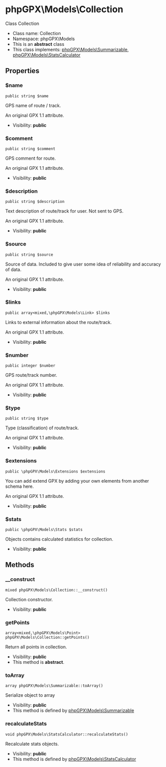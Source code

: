 phpGPX\Models\Collection
===============

Class Collection




* Class name: Collection
* Namespace: phpGPX\Models
* This is an **abstract** class
* This class implements: [phpGPX\Models\Summarizable](phpGPX-Models-Summarizable.md), [phpGPX\Models\StatsCalculator](phpGPX-Models-StatsCalculator.md)




Properties
----------


### $name

    public string $name

GPS name of route / track.

An original GPX 1.1 attribute.

* Visibility: **public**


### $comment

    public string $comment

GPS comment for route.

An original GPX 1.1 attribute.

* Visibility: **public**


### $description

    public string $description

Text description of route/track for user. Not sent to GPS.

An original GPX 1.1 attribute.

* Visibility: **public**


### $source

    public string $source

Source of data. Included to give user some idea of reliability and accuracy of data.

An original GPX 1.1 attribute.

* Visibility: **public**


### $links

    public array<mixed,\phpGPX\Models\Link> $links

Links to external information about the route/track.

An original GPX 1.1 attribute.

* Visibility: **public**


### $number

    public integer $number

GPS route/track number.

An original GPX 1.1 attribute.

* Visibility: **public**


### $type

    public string $type

Type (classification) of route/track.

An original GPX 1.1 attribute.

* Visibility: **public**


### $extensions

    public \phpGPX\Models\Extensions $extensions

You can add extend GPX by adding your own elements from another schema here.

An original GPX 1.1 attribute.

* Visibility: **public**


### $stats

    public \phpGPX\Models\Stats $stats

Objects contains calculated statistics for collection.



* Visibility: **public**


Methods
-------


### __construct

    mixed phpGPX\Models\Collection::__construct()

Collection constructor.



* Visibility: **public**




### getPoints

    array<mixed,\phpGPX\Models\Point> phpGPX\Models\Collection::getPoints()

Return all points in collection.



* Visibility: **public**
* This method is **abstract**.




### toArray

    array phpGPX\Models\Summarizable::toArray()

Serialize object to array



* Visibility: **public**
* This method is defined by [phpGPX\Models\Summarizable](phpGPX-Models-Summarizable.md)




### recalculateStats

    void phpGPX\Models\StatsCalculator::recalculateStats()

Recalculate stats objects.



* Visibility: **public**
* This method is defined by [phpGPX\Models\StatsCalculator](phpGPX-Models-StatsCalculator.md)



